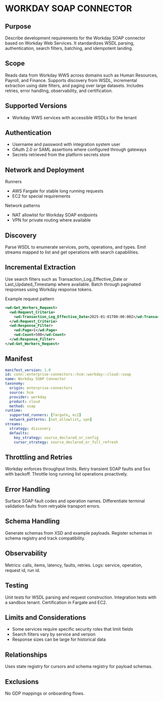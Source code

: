 # WORKDAY SOAP CONNECTOR

## Purpose
Describe development requirements for the Workday SOAP connector based on Workday Web Services. 
It standardizes WSDL parsing, authentication, search filters, batching, and idempotent landing.

## Scope
Reads data from Workday WWS across domains such as Human Resources, Payroll, and Finance. 
Supports discovery from WSDL, incremental extraction using date filters, and paging over large datasets. 
Includes retries, error handling, observability, and certification.

## Supported Versions
- Workday WWS services with accessible WSDLs for the tenant

## Authentication
- Username and password with integration system user
- OAuth 2.0 or SAML assertions where configured through gateways
- Secrets retrieved from the platform secrets store

## Network and Deployment
Runners
- AWS Fargate for stable long running requests
- EC2 for special requirements

Network patterns
- NAT allowlist for Workday SOAP endpoints
- VPN for private routing where available

## Discovery
Parse WSDL to enumerate services, ports, operations, and types. 
Emit streams mapped to list and get operations with search capabilities.

## Incremental Extraction
Use search filters such as Transaction_Log_Effective_Date or Last_Updated_Timestamp where available. 
Batch through paginated responses using Workday response tokens.

Example request pattern
```xml
<wd:Get_Workers_Request>
  <wd:Request_Criteria>
    <wd:Transaction_Log_Effective_Date>2025-01-01T00:00:00Z</wd:Transaction_Log_Effective_Date>
  </wd:Request_Criteria>
  <wd:Response_Filter>
    <wd:Page>1</wd:Page>
    <wd:Count>500</wd:Count>
  </wd:Response_Filter>
</wd:Get_Workers_Request>
```

## Manifest
```yaml
manifest_version: 1.0
id: conn::enterprise-connectors::hcm::workday::cloud::soap
name: Workday SOAP Connector
taxonomy:
  origin: enterprise-connectors
  source: hcm
  provider: workday
  product: cloud
  method: soap
runtime:
  supported_runners: [fargate, ec2]
  network_patterns: [nat_allowlist, vpn]
streams:
  strategy: discovery
  defaults:
    key_strategy: source_declared_or_config
    cursor_strategy: source_declared_or_full_refresh
```

## Throttling and Retries
Workday enforces throughput limits. 
Retry transient SOAP faults and 5xx with backoff. 
Throttle long running list operations proactively.

## Error Handling
Surface SOAP fault codes and operation names. 
Differentiate terminal validation faults from retryable transport errors.

## Schema Handling
Generate schemas from XSD and example payloads. 
Register schemas in schema registry and track compatibility.

## Observability
Metrics: calls, items, latency, faults, retries. 
Logs: service, operation, request id, run id.

## Testing
Unit tests for WSDL parsing and request construction. 
Integration tests with a sandbox tenant. 
Certification in Fargate and EC2.

## Limits and Considerations
- Some services require specific security roles that limit fields
- Search filters vary by service and version
- Response sizes can be large for historical data

## Relationships
Uses state registry for cursors and schema registry for payload schemas.

## Exclusions
No GDP mappings or onboarding flows.
